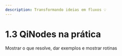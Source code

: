 ```yaml
---
description: Transformando ideias em fluxos 💡
---
```


# 1.3 QiNodes na prática

Mostrar o que resolve, dar exemplos e mostrar rotinas

